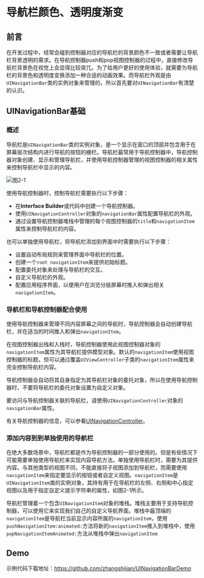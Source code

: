 # 导航栏颜色、透明度渐变

## 前言

在开发过程中，经常会碰到控制器对应的导航栏的背景颜色不一致或者需要让导航栏背景透明的需求。在导航控制器push和pop视图控制器的过程中，直接修改导航栏背景色在视觉上会显得比较突兀。为了给用户更好的使用体验，就需要为导航栏的背景色和透明度变换添加一种合适的动画效果。而导航栏外观是由`UINavigationBar`类的实例对象来管理的，所以首先要对`UINavigationBar`有清楚的认识。

## UINavigationBar基础

### 概述

导航栏是`UINavigationBar`类的实例对象，是一个显示在窗口的顶部并包含用于在屏幕层次结构内进行导航的按钮的栅栏。导航栏最常用于导航控制器中，导航控制器对象创建、显示和管理导航栏，并使用导航控制器管理的视图控制器的相关属性来控制导航栏中显示的内容。

![图2-1](https://docs-assets.developer.apple.com/published/dde7452123/3abba22e-4aef-47dd-b4e2-a9965c424338.png)

使用导航控制器时，控制导航栏需要执行以下步骤：
- 在**Interface Builder**或代码中创建一个导航控制器。
- 使用`UINavigationController`对象的`navigationBar`属性配置导航栏的外观。
- 通过设置导航控制器堆栈中管理的每个视图控制器的`title`和`navigationItem`属性来控制导航栏的内容。

也可以单独使用导航栏，将导航栏添加到界面中时需要执行以下步骤：
- 设置自动布局规则来管理界面中导航栏的位置。
- 创建一个`root navigationItem`来提供初始标题。
- 配置委托对象来处理与导航栏的交互。
- 自定义导航栏的外观。
- 配置应用程序界面，以便用户在浏览分层屏幕时推入和弹出相关`navigationItem`。

### 导航栏和导航控制器配合使用

使用导航控制器来管理不同内容屏幕之间的导航时，导航控制器会自动创建导航栏，并在适当的时间推入和弹出`navigationItem`。

在视图控制器出栈和入栈时，导航控制器使用此视图控制器对象的`navigationItem`属性为其导航栏提供模型对象。默认的`navigationItem`使用视图控制器的标题，但可以通过覆盖`UIViewController`子类的`navigationItem`属性来完全控制导航栏内容。

导航控制器会自动将其自身指定为其导航栏对象的委托对象，所以在使用导航控制器时，不要将导航栏的委托对象设置为自定义对象。

要访问与导航控制器关联的导航栏，请使用`UINavigationController`对象的`navigationBar`属性。

有关导航控制器的信息，可以参看[UINavigationController](https://developer.apple.com/documentation/uikit/uinavigationcontroller)。

### 添加内容到到单独使用的导航栏

在绝大多数场景中，导航栏都是作为导航控制器的一部分使用的。但是有些情况下可能需要单独使用导航栏来实现内容导航方法。单独使用导航栏时，需要为其提供内容。与其他类型的视图不同，不能直接将子视图添加到导航栏，而需要使用`navigationItem`来指定要显示的按钮或者自定义视图。`navigationItem`是`UINavigationItem`类的实例对象，其持有用于在导航栏的左侧、右侧和中心指定视图以及用于指定自定义提示字符串的属性，如图2-1所示。

导航栏管理着一个包含`UINavigationItem`对象的堆栈。堆栈主要用于支持导航控制器，可以使用它来实现我们自己的自定义导航界面。堆栈中最顶端的`navigationItem`是导航栏当前显示内容所属的`navigationItem`，使用`pushNavigationItem:animated:`方法将新的`navigationItem`推入到堆栈中，使用`popNavigationItemAnimated:`方法从堆栈中弹出`navigationItem`

## Demo

示例代码下载地址：https://github.com/zhangshijian/UINavigationBarDemo
